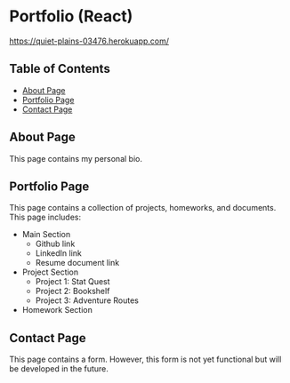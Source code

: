 # Portfolio (React)
https://quiet-plains-03476.herokuapp.com/

## Table of Contents
* [About Page](#about-page)
* [Portfolio Page](#portfolio-page)
* [Contact Page](#contact-page)

## About Page
This page contains my personal bio.

## Portfolio Page
This page contains a collection of projects, homeworks, and documents. This page includes:
* Main Section
  * Github link
  * LinkedIn link
  * Resume document link
* Project Section
  * Project 1: Stat Quest
  * Project 2: Bookshelf
  * Project 3: Adventure Routes
* Homework Section

## Contact Page
This page contains a form. However, this form is not yet functional but will be developed in the future.
